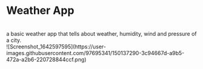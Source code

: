 # Weather App
<br>
a basic weather app that tells about weather, humidity, wind and pressure of a city.
<br>
![Screenshot_1642597595](https://user-images.githubusercontent.com/97695341/150137290-3c94667d-a9b5-472a-a2b6-220728844ccf.png)
